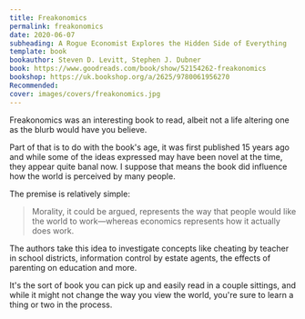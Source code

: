 ```yaml
---
title: Freakonomics
permalink: freakonomics
date: 2020-06-07
subheading: A Rogue Economist Explores the Hidden Side of Everything
template: book
bookauthor: Steven D. Levitt, Stephen J. Dubner
book: https://www.goodreads.com/book/show/52154262-freakonomics
bookshop: https://uk.bookshop.org/a/2625/9780061956270
Recommended:
cover: images/covers/freakonomics.jpg
---
```


Freakonomics was an interesting book to read, albeit not a life altering one as the blurb would have you believe.

Part of that is to do with the book's age, it was first published 15 years ago and while some of the ideas expressed may have been novel at the time, they appear quite banal now. I suppose that means the book did influence how the world is perceived by many people.

The premise is relatively simple:

> Morality, it could be argued, represents the way that people would like the world to work—whereas economics represents how it actually does work.

The authors take this idea to investigate concepts like cheating by teacher in school districts, information control by estate agents, the effects of parenting on education and more.

It's the sort of book you can pick up and easily read in a couple sittings, and while it might not change the way you view the world, you're sure to learn a thing or two in the process.